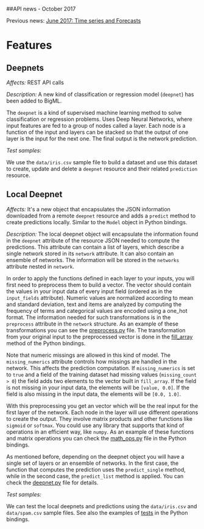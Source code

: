 ##API news - October 2017

Previous news: [June 2017: Time series and Forecasts](archive/news_201706.md)

Features
========

Deepnets
--------

*Affects:* REST API calls

*Description:* A new kind of classification or regression model
(`deepnet`) has been
added to BigML.

The `deepnet` is a kind of supervised machine learning method to solve
classification or regression problems. Uses Deep Neural Networks, where input
features are fed to a group of nodes called a layer. Each node is a function of
the input and layers can be stacked so that the output of one layer is the
input for the next one. The final output is the network prediction.


*Test samples:*

We use the `data/iris.csv` sample file
to build a dataset and use this
dataset to create, update and delete a `deepnet` resource and their related
`prediction` resource.

<a name="localDeepnet"></a>
Local Deepnet
-------------

*Affects:* It's a new object that encapsulates the JSON information downloaded
from a remote `deepnet` resource and adds a `predict` method
to create predictions locally. Similar to the `Model` object in Python
bindings.

*Description:* The local deepnet object will encapsulate the
information found in the `deepnet` attribute of the resource
JSON needed to compute the predictions. This attribute can contain a list of
layers, which describe a single network stored in its `network` attribute. It
can also contain an ensemble of networks. The information will be stored
in the `networks` attribute nested in `network`.

In order to apply the functions defined in each layer to your inputs, you will
first need to preprocess them to build a vector. The vector should contain the
values in your input data of every input field (ordered as in the
`input_fields` attribute). Numeric values are normalized according to
mean and standard deviation, text and items are analyzed by computing the
frequency of terms and categorical values are encoded using a one_hot format.
The information needed for such transformations is in the `preprocess`
attribute in the `network` structure. As an example of these transformations
you can see the [preprocess.py](https://github.com/bigmlcom/python/blob/master/bigml/laminar/preprocess.py) file. The transformation from your original input to the
preprocessed vector is done in the [fill_array](https://github.com/bigmlcom/python/blob/master/bigml/deepnet.py) method of the Python bindings.

Note that numeric missings are allowed in this kind of model. The
`missing_numerics` attribute controls how missings are handled in the
network. This affects the prediction computation. If `missing_numerics` is set
to `true` and a field of the training dataset had missing values
(`missing_count > 0`) the field adds
two elements to the vector built in `fill_array`. If the field is not missing
in your input data, the elements will be `[value, 0.0]`. If the field is
also missing in the input data, the elements will be `[0.0, 1.0]`.

With this preprocessing you get an vector which will be the
real input for the first layer of the network. Each node in the layer
will use different operations to create the output. They involve matrix
products and other functions like `sigmoid` or `softmax`. You could use any
library that supports that kind of operations in an efficient way, like
`numpy`. As an example of these functions and matrix operations you can check
the [math_ops.py](https://github.com/bigmlcom/python/blob/master/bigml/laminar/math_ops.py) file in the Python bindings.

As mentioned before, depending on the deepnet object you will have a single
set of layers or an ensemble of networks. In the first case, the function
that computes the prediction uses the `predict_single` method, while in the
second case, the `predict_list` method is applied. You can check the
[deepnet.py](https://github.com/bigmlcom/python/blob/master/bigml/deepnet.py)
file for details.

*Test samples:*

We can test the local deepnets and predictions using the `data/iris.csv` and
`data/spam.csv` sample files. See also the examples of
[tests](https://github.com/bigmlcom/python/blob/master/bigml/tests/test_36_compare_predictions.py)
in the Python bindings.
